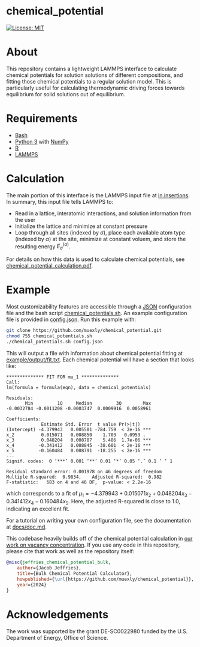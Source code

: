 # chemical_potential

[![License: MIT](https://img.shields.io/badge/License-MIT-yellow.svg)](https://opensource.org/licenses/MIT)

# About

This repository contains a lightweight LAMMPS interface to calculate chemical potentials for solution solutions of different compositions, and fitting those chemical potentials to a regular solution model. This is particularly useful for calculating thermodynamic driving forces towards equilibrium for solid solutions out of equilibrium.

# Requirements

- [Bash](https://www.gnu.org/software/bash/)
- [Python 3](https://www.python.org/) with [NumPy](https://numpy.org/)
- [R](https://www.r-project.org/)
- [LAMMPS](https://www.lammps.org/)

# Calculation

The main portion of this interface is the LAMMPS input file at [in.insertions](https://github.com/muexly/chemical_potential/blob/main/in.insertions). In summary, this input file tells LAMMPS to:

- Read in a lattice, interatomic interactions, and solution information from the user
- Initialize the lattice and minimize at constant pressure
- Loop through all sites (indexed by $\sigma$), place each available atom type (indexed by $\alpha$) at the site, minimize at constant voluem, and store the resulting energy $E_\sigma^{(\alpha)}$.

For details on how this data is used to calculate chemical potentials, see [chemical_potential_calculation.pdf](https://github.com/muexly/chemical_potential/blob/main/chemical_potential_calculation.pdf).

# Example

Most customizability features are accessible through a [JSON](https://en.wikipedia.org/wiki/JSON) configuration file and the bash script [chemical_potentials.sh](https://github.com/muexly/chemical_potential/blob/main/chemical_potentials.sh). An example configuration file is provided in [config.json](https://github.com/muexly/chemical_potential/blob/main/config.json). Run this example with:

```bash
git clone https://github.com/muexly/chemical_potential.git
chmod 755 chemical_potentials.sh
./chemical_potentials.sh config.json
```

This will output a file with information about chemical potential fitting at [example/output/fit.txt](https://github.com/muexly/chemical_potential/blob/main/example/output/fit.txt). Each chemical potential will have a section that looks like:

```
************** FIT FOR mu_1 **************
Call:
lm(formula = formula(eqn), data = chemical_potentials)

Residuals:
       Min         1Q     Median         3Q        Max 
-0.0032784 -0.0011208 -0.0003747  0.0009916  0.0058961 

Coefficients:
             Estimate Std. Error  t value Pr(>|t|)    
(Intercept) -4.379943   0.005581 -784.759  < 2e-16 ***
x_2          0.015071   0.008850    1.703   0.0953 .  
x_3          0.048204   0.008787    5.486  1.7e-06 ***
x_4         -0.341412   0.008845  -38.601  < 2e-16 ***
x_5         -0.160484   0.008791  -18.255  < 2e-16 ***
---
Signif. codes:  0 ‘***’ 0.001 ‘**’ 0.01 ‘*’ 0.05 ‘.’ 0.1 ‘ ’ 1

Residual standard error: 0.001978 on 46 degrees of freedom
Multiple R-squared:  0.9834,	Adjusted R-squared:  0.982 
F-statistic:   683 on 4 and 46 DF,  p-value: < 2.2e-16
```

which corresponds to a fit of $\mu_1 = -4.379943 + 0.015071x_2 + 0.048204x_3 - 0.341412x_4 - 0.160484x_5$. Here, the adjusted R-squared is close to $1.0$, indicating an excellent fit.

For a tutorial on writing your own configuration file, see the documentation at [docs/doc.md](https://github.com/muexly/chemical_potential/blob/main/docs/doc.md).

This codebase heavily builds off of the chemical potential calculation in [our work on vacancy concentration](https://arxiv.org/abs/2402.07324). If you use any code in this repository, please cite that work as well as the repository itself:

```bibtex
@misc{jeffries_chemical_potential_bulk,
    author={Jacob Jeffries},
    title={Bulk Chemical Potential Calculator},
    howpublished={\url{https://github.com/muexly/chemical_potential}},
    year={2024}
}
```

# Acknowledgements

The  work  was  supported  by  the  grant  DE-SC0022980 funded by the U.S. Department of Energy,  Office of Science.